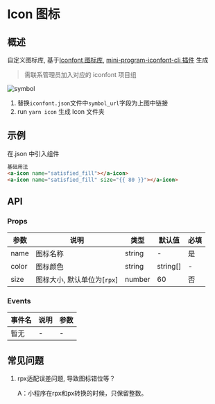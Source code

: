 # Icon 图标

## 概述

自定义图标库, 基于[Iconfont 图标库](https://www.iconfont.cn/), [mini-program-iconfont-cli 插件](https://www.npmjs.com/package/mini-program-iconfont-cli) 生成

> 需联系管理员加入对应的 iconfont 项目组

![symbol](https://raw.githubusercontent.com/iconfont-cli/mini-program-iconfont-cli/master/images/symbol-url.png)

1. 替换`iconfont.json`文件中`symbol_url`字段为上图中链接
2. run `yarn icon` 生成 Icon 文件夹

## 示例

在.json 中引入组件

```html
基础用法
<a-icon name="satisfied_fill"></a-icon>
<a-icon name="satisfied_fill" size="{{ 80 }}"></a-icon>
```

## API

### Props

| 参数  | 说明                        | 类型   | 默认值   | 必填 |
| ----- | --------------------------- | ------ | -------- | ---- |
| name  | 图标名称                    | string | -        | 是   |
| color | 图标颜色                    | string | string[] | -    | 否  |
| size  | 图标大小, 默认单位为[`rpx`] | number | 60       | 否   |

### Events

| 事件名 | 说明 | 参数 |
| ------ | ---- | ---- |
| 暂无   | -    | -    |

## 常见问题

1. rpx适配误差问题, 导致图标错位等？

    A：小程序在rpx和px转换的时候，只保留整数。
